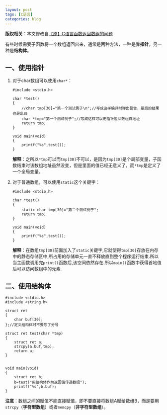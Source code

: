 ```yaml
---
layout: post
tags: [C语言]
categories: blog
---
```


**版权相关**：本文修改自[【原】C语言函数返回数组的问题](https://www.cnblogs.com/wuqi1003/archive/2013/01/09/2853657.html)

有些时候需要子函数将一个数组返回出来，通常是两种方法，一种是靠**指针**，另一种是**结构体**。

## 一、使用指针
1. 对于char数组可以使用`char*`：

   ```
   #include <stdio.h>
   
   char *test()
   {
       //char tmp[30]="第一个测试例子\n";//写成这样编译时弹出警告，最后的结果也是乱码
       char *tmp="第一个测试例子";//写成这样可以用指针返回数组首地址
       return tmp;
   }
   
   void main(void)
   {
       printf("%s",test());
   }
   ```
   
   **解释**：之所以`*tmp`可以而`tmp[30]`不可以，是因为`tmp[30]`是个局部变量，子函数结束时该数组地址虽然没变，但是里面的值已经无意义了，而`*tmp`是定义了一个全局变量。

2. 对于普通数组，可以使用`static`这个关键字：

   ```
   #include <stdio.h>
   
   char *test()
   {
       static char tmp[30]="第二个测试例子";
       return tmp;
   }
   
   void main(void)
   {
       printf("%s",test());
   }
   ```
   
   **解释**：在数组`tmp[30]`前面加入了`static`关键字,它就使得`tmp[30]`存放在内存中的静态存储区中,所占用的存储单元一直不释放直到整个程序运行结束.所以当主函数调用完`print()`函数后,该空间依然存在.所以`main()`函数中获得首地值后可以访问数组中的元素.
   
## 二、使用结构体

```
#include <stdio.h>
#include <string.h>

struct ret
{
    char buf[30];
};//定义结构体时不要忘了分号

struct ret test(char *tmp)
{
    struct ret a;
    strcpy(a.buf,tmp);
    return a;
}


void main(void)
{
    struct ret b;
    b=test("用结构体作为返回值传递数组");
    printf("%s",b.buf);
}
```

**注意**：数组之间的赋值不能直接赋值，即不要直接将数组A赋给数组B，而是要用`strcpy`（**字符型数组**）或者`memcpy`（**非字符型数组**）。
